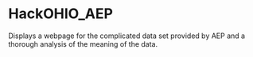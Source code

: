 # HackOHIO_AEP

Displays a webpage for the complicated data set provided by AEP and a thorough analysis of the meaning of the data.

